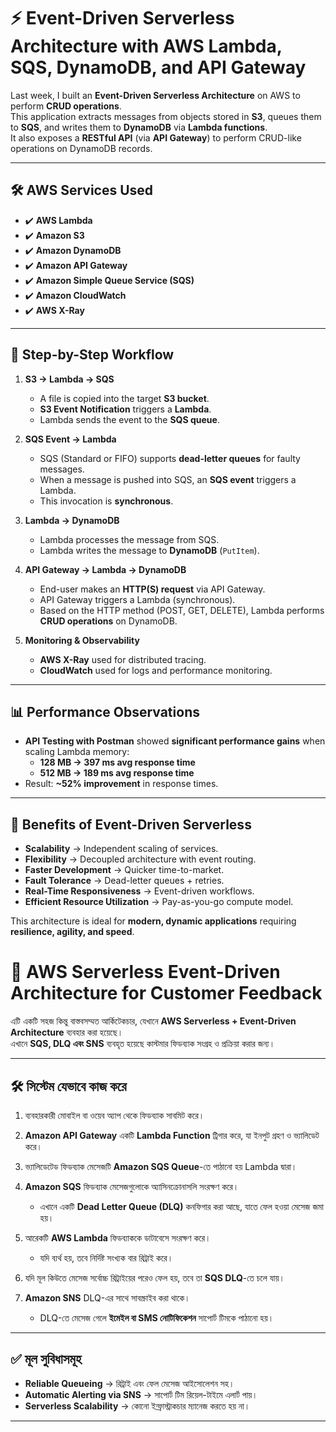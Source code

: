 
# ⚡ Event-Driven Serverless Architecture with AWS Lambda, SQS, DynamoDB, and API Gateway  

Last week, I built an **Event-Driven Serverless Architecture** on AWS to perform **CRUD operations**.  
This application extracts messages from objects stored in **S3**, queues them to **SQS**, and writes them to **DynamoDB** via **Lambda functions**.  
It also exposes a **RESTful API** (via **API Gateway**) to perform CRUD-like operations on DynamoDB records.  

---

## 🛠️ AWS Services Used
- ✔️ **AWS Lambda**  
- ✔️ **Amazon S3**  
- ✔️ **Amazon DynamoDB**  
- ✔️ **Amazon API Gateway**  
- ✔️ **Amazon Simple Queue Service (SQS)**  
- ✔️ **Amazon CloudWatch**  
- ✔️ **AWS X-Ray**  

---

## 🔄 Step-by-Step Workflow  

1. **S3 → Lambda → SQS**  
   - A file is copied into the target **S3 bucket**.  
   - **S3 Event Notification** triggers a **Lambda**.  
   - Lambda sends the event to the **SQS queue**.  

2. **SQS Event → Lambda**  
   - SQS (Standard or FIFO) supports **dead-letter queues** for faulty messages.  
   - When a message is pushed into SQS, an **SQS event** triggers a Lambda.  
   - This invocation is **synchronous**.  

3. **Lambda → DynamoDB**  
   - Lambda processes the message from SQS.  
   - Lambda writes the message to **DynamoDB** (`PutItem`).  

4. **API Gateway → Lambda → DynamoDB**  
   - End-user makes an **HTTP(S) request** via API Gateway.  
   - API Gateway triggers a Lambda (synchronous).  
   - Based on the HTTP method (POST, GET, DELETE), Lambda performs **CRUD operations** on DynamoDB.  

5. **Monitoring & Observability**  
   - **AWS X-Ray** used for distributed tracing.  
   - **CloudWatch** used for logs and performance monitoring.  

---

## 📊 Performance Observations  
- **API Testing with Postman** showed **significant performance gains** when scaling Lambda memory:  
  - **128 MB → 397 ms avg response time**  
  - **512 MB → 189 ms avg response time**  
- Result: **~52% improvement** in response times.  

---

## 🚀 Benefits of Event-Driven Serverless  
- **Scalability** → Independent scaling of services.  
- **Flexibility** → Decoupled architecture with event routing.  
- **Faster Development** → Quicker time-to-market.  
- **Fault Tolerance** → Dead-letter queues + retries.  
- **Real-Time Responsiveness** → Event-driven workflows.  
- **Efficient Resource Utilization** → Pay-as-you-go compute model.  

This architecture is ideal for **modern, dynamic applications** requiring **resilience, agility, and speed**.  












# 📩 AWS Serverless Event-Driven Architecture for Customer Feedback  

এটি একটি সহজ কিন্তু বাস্তবসম্মত আর্কিটেকচার, যেখানে **AWS Serverless + Event-Driven Architecture** ব্যবহার করা হয়েছে।  
এখানে **SQS, DLQ এবং SNS** ব্যবহৃত হয়েছে কাস্টমার ফিডব্যাক সংগ্রহ ও প্রক্রিয়া করার জন্য।  

---

## 🛠 সিস্টেম যেভাবে কাজ করে  

1. ব্যবহারকারী মোবাইল বা ওয়েব অ্যাপ থেকে ফিডব্যাক সাবমিট করে।  

2. **Amazon API Gateway** একটি **Lambda Function** ট্রিগার করে, যা ইনপুট গ্রহণ ও ভ্যালিডেট করে।  

3. ভ্যালিডেটেড ফিডব্যাক মেসেজটি **Amazon SQS Queue**-তে পাঠানো হয় Lambda দ্বারা।  

4. **Amazon SQS** ফিডব্যাক মেসেজগুলোকে অ্যাসিনক্রোনাসলি সংরক্ষণ করে।  
   - এখানে একটি **Dead Letter Queue (DLQ)** কনফিগার করা আছে, যাতে ফেল হওয়া মেসেজ জমা হয়।  

5. আরেকটি **AWS Lambda** ফিডব্যাককে ডাটাবেসে সংরক্ষণ করে।  
   - যদি ব্যর্থ হয়, তবে নির্দিষ্ট সংখ্যক বার রিট্রাই করে।  

6. যদি মূল কিউতে মেসেজ সর্বোচ্চ রিট্রাইয়ের পরেও ফেল হয়, তবে তা **SQS DLQ**-তে চলে যায়।  

7. **Amazon SNS** DLQ-এর সাথে সাবস্ক্রাইব করা থাকে।  
   - DLQ-তে মেসেজ গেলে **ইমেইল বা SMS নোটিফিকেশন** সাপোর্ট টিমকে পাঠানো হয়।  

---

## ✅ মূল সুবিধাসমূহ  

- **Reliable Queueing** → রিট্রাই এবং ফেল মেসেজ আইসোলেশন সহ।  
- **Automatic Alerting via SNS** → সাপোর্ট টিম রিয়েল-টাইমে এলার্ট পায়।  
- **Serverless Scalability** → কোনো ইন্ফ্রাস্ট্রাকচার ম্যানেজ করতে হয় না।  

---
